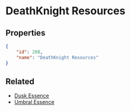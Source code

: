 # DeathKnight Resources

<no description available>

## Properties

```json
{
    "id": 208,
    "name": "DeathKnight Resources"
}
```

## Related

- [Dusk Essence](../items/12581-dusk-essence.md)
- [Umbral Essence](../items/12582-umbral-essence.md)

